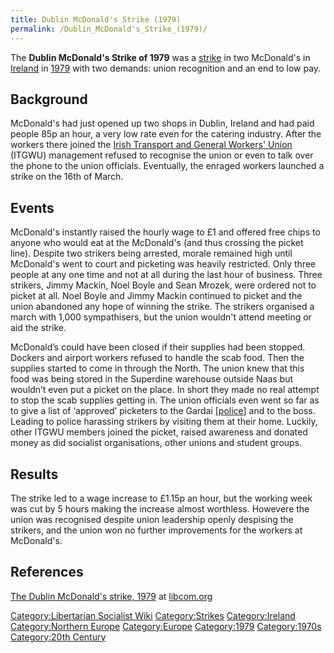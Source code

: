 ```yaml
---
title: Dublin McDonald's Strike (1979)
permalink: /Dublin_McDonald's_Strike_(1979)/
---
```


The **Dublin McDonald's Strike of 1979** was a
[strike](List_of_Strikes.md "wikilink") in two McDonald's in
[Ireland](Ireland.md "wikilink") in
[1979](Timeline_of_Libertarian_Socialism_in_Northern_Europe.md "wikilink")
with two demands: union recognition and an end to low pay.

## Background

McDonald's had just opened up two shops in Dublin, Ireland and had paid
people 85p an hour, a very low rate even for the catering industry.
After the workers there joined the [Irish Transport and General Workers'
Union](Irish_Transport_and_General_Workers'_Union.md "wikilink") (ITGWU)
management refused to recognise the union or even to talk over the phone
to the union officials. Eventually, the enraged workers launched a
strike on the 16th of March.

## Events

McDonald's instantly raised the hourly wage to £1 and offered free chips
to anyone who would eat at the McDonald's (and thus crossing the picket
line). Despite two strikers being arrested, morale remained high until
McDonald's went to court and picketing was heavily restricted. Only
three people at any one time and not at all during the last hour of
business. Three strikers, Jimmy Mackin, Noel Boyle and Sean Mrozek, were
ordered not to picket at all. Noel Boyle and Jimmy Mackin continued to
picket and the union abandoned any hope of winning the strike. The
strikers organised a march with 1,000 sympathisers, but the union
wouldn't attend meeting or aid the strike.

McDonald’s could have been closed if their supplies had been stopped.
Dockers and airport workers refused to handle the scab food. Then the
supplies started to come in through the North. The union knew that this
food was being stored in the Superdine warehouse outside Naas but
wouldn’t even put a picket on the place. In short they made no real
attempt to stop the scab supplies getting in. The union officials even
went so far as to give a list of ‘approved’ picketers to the Gardai
[\[police]([police.md "wikilink")\] and to the boss. Leading to police
harassing strikers by visiting them at their home. Luckily, other ITGWU
members joined the picket, raised awareness and donated money as did
socialist organisations, other unions and student groups.

## Results

The strike led to a wage increase to £1.15p an hour, but the working
week was cut by 5 hours making the increase almost worthless. Howevere
the union was recognised despite union leadership openly despising the
strikers, and the union won no further improvements for the workers at
McDonald's.

## References

[The Dublin McDonald's strike,
1979](https://libcom.org/history/dublin-mcdonalds-strike-1979) at
[libcom.org](libcom.org.md "wikilink")

[Category:Libertarian Socialist
Wiki](Category:Libertarian_Socialist_Wiki.md "wikilink")
[Category:Strikes](Category:Strikes.md "wikilink")
[Category:Ireland](Category:Ireland.md "wikilink") [Category:Northern
Europe](Category:Northern_Europe.md "wikilink")
[Category:Europe](Category:Europe.md "wikilink")
[Category:1979](Category:1979.md "wikilink")
[Category:1970s](Category:1970s.md "wikilink") [Category:20th
Century](Category:20th_Century.md "wikilink")